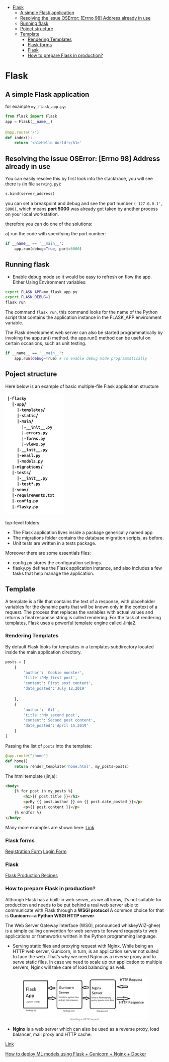 <!--ts-->
   * [Flask](#flask)
      * [A simple Flask application](#a-simple-flask-application)
      * [Resolving the issue OSError: [Errno 98] Address already in use](#resolving-the-issue-oserror-errno-98-address-already-in-use)
      * [Running flask](#running-flask)
      * [Poject structure](#poject-structure)
      * [Template](#template)
         * [Rendering Templates](#rendering-templates)
         * [Flask forms](#flask-forms)
         * [Flask](#flask-1)
         * [How to prepare Flask in production?](#how-to-prepare-flask-in-production)

<!-- Added by: gil_diy, at: Wed 23 Mar 2022 21:51:52 IST -->

<!--te-->

# Flask

## A simple Flask application

for example `my_flask_app.py`:

```python
from flask import Flask
app = Flask(__name__)

@app.route('/')
def index():
	return '<h1>Hello World!</h1>'
```

## Resolving the issue OSError: [Errno 98] Address already in use

You can easily resolve this by first look into the stacktrace,
you will see there is (in file `serving.py`):
```python
s.bind(server_address)
```
you can set a breakpoint and debug and see the port number `('127.0.0.1', 5000)`, which means **port 5000** was already got taken by another process on your local workstation.

therefore you can do one of the solutions:

a) run the code with specifying the port number:

```python
if __name__ == '__main__':
    app.run(debug=True, port=6000)
```







## Running flask

* Enable debug mode so it would be easy to refresh on flow the app.
Either Using Environment variables:

```bash
export FLASK_APP=my_flask_app.py
export FLASK_DEBUG=1
flask run
```

The command `flask run`, this command looks for the name of the Python script that contains the application instance in the FLASK_APP environment variable.


The Flask development web server can also be started programmatically by invoking the app.run() method. the app.run() method can be useful on certain occasions, such as unit testing.

```bash
if __name__ == '__main__':
    app.run(debug=True) # To enable debug mode programmatically
```


## Poject structure
Here below is an example of basic multiple-file Flask application structure

<img src="images/flask/struct.png" title="project structure">


top-level folders:
* The Flask application lives inside a package generically named app
* The migrations folder contains the database migration scripts, as before.
* Unit tests are written in a tests package.

Moreover there are some essentials files:
* config.py stores the configuration settings.
* flasky.py defines the Flask application instance, and also includes a few tasks that help manage the application.

## Template

A template is a file that contains the text of a response, with placeholder variables for the dynamic parts that will be known only in the context of a request. The process that replaces the variables with actual values and returns a final response string is called rendering. For the task of rendering templates, Flask uses a powerful template engine called Jinja2.


### Rendering Templates

By default Flask looks for templates in a templates subdirectory located inside the main application directory.

```python
posts = [
	{
		'author': 'Cookie monster',
		'title':'My first post',
		'content':'First post content',
		'date_posted':'July 12,2019'

	},
	{
		'author': 'Gil',
		'title':'My second post',
		'content':'Second post content',
		'date_posted':'April 15,2019'
	}
]
```

Passing the list of `posts` into the template:

```python
@app.route("/home")
def home()
	return render_template('home.html', my_posts=posts)
```

The html template (jinja):

```html
<body>
	{% for post in my_posts %}
		<h1>{{ post.title }}</h1>
		<p>By {{ post.author }} on {{ post.date_posted }}</p>
		<p>{{ post.content }}</p>
	{% endfor %}
</body>
```

Many more examples are shown here: [Link](http://jinja.pocoo.org/docs/2.10/templates/)

### Flask forms

[Registration Form](https://youtu.be/UIJKdCIEXUQ?t=153)
[Login Form](https://youtu.be/UIJKdCIEXUQ?t=528)


### Flask 

[Flask Production Recipes](https://www.toptal.com/flask/flask-production-recipes)


### How to prepare Flask in production?

Although Flask has a built-in web server, as we all know, it’s not suitable for production and needs to be put behind a real web server able to communicate with Flask through a **WSGI protocol**
A common choice for that is **Gunicorn—a Python WSGI HTTP server**.

The Web Server Gateway Interface (WSGI, pronounced whiskeyWIZ-ghee) is a simple calling convention for web servers to forward requests to web applications or frameworks written in the Python programming language.

* Serving static files and proxying request with Nginx. While being an HTTP web server, Gunicorn, in turn, is an application server not suited to face the web.
That’s why we need Nginx as a reverse proxy and to serve static files. In case we need to scale up our application to multiple servers, Nginx will take care of load balancing as well.


<p align="center">
  <img width="400" src="images/flask/ngnix_gunicorn_flask_togther.jpg" title="Look into the image">
</p>


* **Nginx** is a web server which can also be used as a reverse proxy, load balancer, mail proxy and HTTP cache.


[Link](https://medium.com/ymedialabs-innovation/deploy-flask-app-with-nginx-using-gunicorn-and-supervisor-d7a93aa07c18)

[How to deploy ML models using Flask + Gunicorn + Nginx + Docker](https://towardsdatascience.com/how-to-deploy-ml-models-using-flask-gunicorn-nginx-docker-9b32055b3d0)


